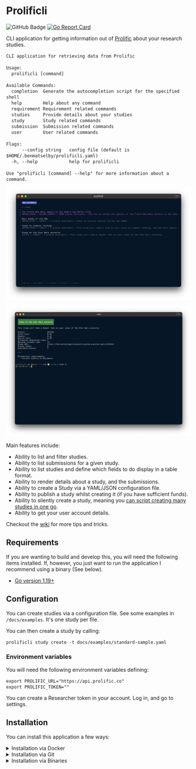 # Prolificli

![GitHub Badge](https://github.com/benmatselby/prolificli/workflows/Go/badge.svg)
[![Go Report Card](https://goreportcard.com/badge/github.com/benmatselby/prolificli)](https://goreportcard.com/report/github.com/benmatselby/prolificli)

CLI application for getting information out of [Prolific](https://www.prolific.co) about your research studies.

```text
CLI application for retrieving data from Prolific

Usage:
  prolificli [command]

Available Commands:
  completion  Generate the autocompletion script for the specified shell
  help        Help about any command
  requirement Requirement related commands
  studies     Provide details about your studies
  study       Study related commands
  submission  Submission related commands
  user        User related commands

Flags:
      --config string   config file (default is $HOME/.benmatselby/prolificli.yaml)
  -h, --help            help for prolificli

Use "prolificli [command] --help" for more information about a command.
```

![List view of studies](docs/img/list-view.png)

![Detail view of a study](docs/img/detail-view.png)

Main features include:

- Ability to list and filter studies.
- Ability to list submissions for a given study.
- Ability to list studies and define which fields to do display in a table format.
- Ability to render details about a study, and the submissions.
- Ability to create a Study via a YAML/JSON configuration file.
- Ability to publish a study whilst creating it (if you have sufficient funds).
- Ability to silently create a study, meaning you [can script creating many studies in one go](https://github.com/benmatselby/prolificli/wiki/Create-multiple-studies-via-a-bash-script).
- Ability to get your user account details.

Checkout the [wiki](https://github.com/benmatselby/prolificli/wiki) for more tips and tricks.

## Requirements

If you are wanting to build and develop this, you will need the following items installed. If, however, you just want to run the application I recommend using a binary (See below).

- [Go version 1.19+](https://go.dev/doc/install)

## Configuration

You can create studies via a configuration file. See some examples in `/docs/examples`. It's one study per file.

You can then create a study by calling:

```shell
prolificli study create -t docs/examples/standard-sample.yaml
```

### Environment variables

You will need the following environment variables defining:

```shell
export PROLIFIC_URL="https://api.prolific.co"
export PROLIFIC_TOKEN=""
```

You can create a Researcher token in your account. Log in, and go to settings.

## Installation

You can install this application a few ways:

<details>
<summary>Installation via Docker</summary>

Other than requiring [docker](http://docker.com) to be installed, there are no other requirements to run the application this way.

```shell
$ docker run \
  --rm \
  -t \
  -ePROLIFIC_URL \
  -ePROLIFIC_TOKEN \
  -v "${HOME}/.benmatselby":/root/.benmatselby \
  benmatselby/prolificli:latest "$@"
```

The `latest` tag mentioned above can be changed to a released version. For all releases, see [here](https://hub.docker.com/repository/docker/benmatselby/prolificli/tags).

| Tag      | What it means                                                                           |
| -------- | --------------------------------------------------------------------------------------- |
| `latest` | The latest released version                                                             |
| `main`   | The latest git commit, not released as a tag yet                                        |
| `v*`     | [Docker releases](https://hub.docker.com/repository/docker/benmatselby/prolificli/tags) |

You can also build the image locally:

```shell
make docker-build
```

</details>

<details>
<summary>Installation via Git</summary>

```shell
git clone git@github.com:benmatselby/prolificli.git
cd prolificli
make all
./prolificli
```

You can also install into your `$GOPATH/bin` by running `make build && go install`.

</details>

<details>
<summary>Installation via Binaries</summary>

You can download the binaries from the [release pages](https://github.com/benmatselby/prolificli/releases). Find the release you want, and check the "Assets" section.

Once downloaded, be sure to put the binary in a folder that is referenced in your `$PATH`.

</details>
